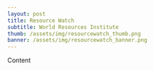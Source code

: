 ```yaml
---
layout: post
title: Resource Watch
subtitle: World Resources Institute 
thumb: /assets/img/resourcewatch_thumb.png
banner: /assets/img/resourcewatch_banner.png
---
```


Content
